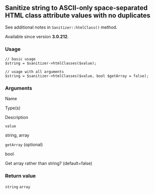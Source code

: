 Sanitize string to ASCII-only space-separated HTML class attribute values with no duplicates
--------------------------------------------------------------------------------------------

See additional notes in `Sanitizer::htmlClass()` method.

Available since version **3.0.212**.

### Usage

    // basic usage
    $string = $sanitizer->htmlClasses($value);
    
    // usage with all arguments
    $string = $sanitizer->htmlClasses($value, bool $getArray = false);

### Arguments

Name

Type(s)

Description

`value`

string, array

`getArray` (optional)

bool

Get array rather than string? (default=false)

### Return value

`string` `array`

